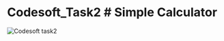 # Codesoft_Task2 # Simple Calculator
![Codesoft task2](https://github.com/user-attachments/assets/ef1e7520-c087-4c7c-8ff8-755c0afa91db)
